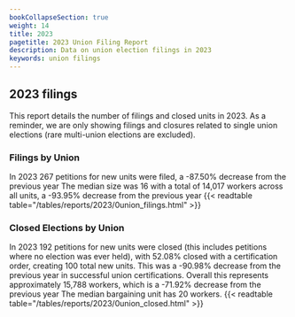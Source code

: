```yaml
---
bookCollapseSection: true
weight: 14
title: 2023
pagetitle: 2023 Union Filing Report
description: Data on union election filings in 2023
keywords: union filings
---
```


## 2023 filings

This report details the number of filings and closed units in 2023. As a reminder, we are only showing filings and closures related to single union elections (rare multi-union elections are excluded).

### Filings by Union
In 2023 267 petitions for new units were filed, a -87.50% decrease from the previous year The median size was 16 with a total of 14,017 workers across all units, a -93.95% decrease from the previous year
{{< readtable table="/tables/reports/2023/0union_filings.html" >}}

### Closed Elections by Union
In 2023 192 petitions for new units were closed (this includes petitions where no election was ever held), with 52.08% closed with a certification order, creating 100 total new units. This was a -90.98% decrease from the previous year in successful union certifications. Overall this represents approximately 15,788 workers, which is a -71.92% decrease from the previous year The median bargaining unit has 20 workers.
{{< readtable table="/tables/reports/2023/0union_closed.html" >}}
